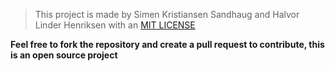 > This project is made by Simen Kristiansen Sandhaug and Halvor Linder Henriksen with an [MIT LICENSE]("https://github.com/Futhark-AS/haellang/blob/main/LICENSE")

**Feel free to fork the repository and create a pull request to contribute, this is an open source project**

